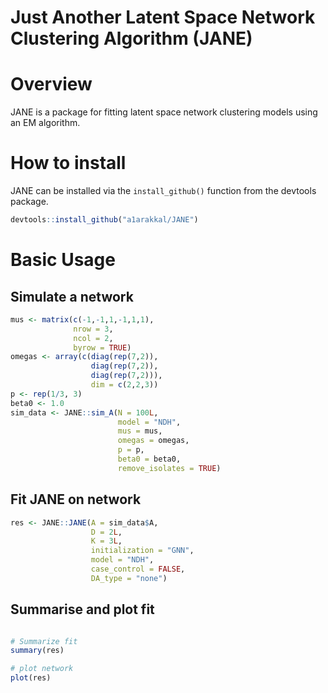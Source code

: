 # Just Another Latent Space Network Clustering Algorithm (JANE)

# Overview

JANE is a package for fitting latent space network clustering models using an EM algorithm. 

# How to install

JANE can be installed via the `install_github()` function from the devtools package.

``` r
devtools::install_github("a1arakkal/JANE")
```

# Basic Usage

## Simulate a network

``` r
mus <- matrix(c(-1,-1,1,-1,1,1), 
              nrow = 3,
              ncol = 2, 
              byrow = TRUE)
omegas <- array(c(diag(rep(7,2)),
                  diag(rep(7,2)), 
                  diag(rep(7,2))), 
                  dim = c(2,2,3))
p <- rep(1/3, 3)
beta0 <- 1.0
sim_data <- JANE::sim_A(N = 100L, 
                        model = "NDH",
                        mus = mus, 
                        omegas = omegas, 
                        p = p, 
                        beta0 = beta0, 
                        remove_isolates = TRUE)
```

## Fit JANE on network

``` r
res <- JANE::JANE(A = sim_data$A,
                  D = 2L,
                  K = 3L,
                  initialization = "GNN", 
                  model = "NDH",
                  case_control = FALSE,
                  DA_type = "none")
```

## Summarise and plot fit

``` r

# Summarize fit 
summary(res)

# plot network
plot(res)
```


